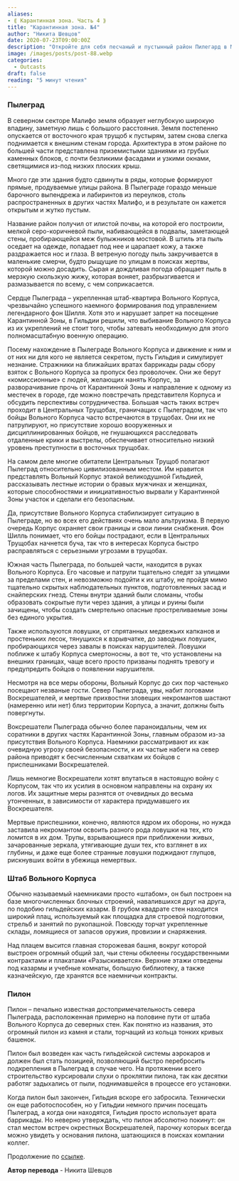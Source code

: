 ```yaml
---
aliases: 
- ⟪ Карантинная зона. Часть 4 ⟫
title: "Карантинная зона. №4"
author: "Никита Шевцов"
date: 2020-07-23T09:00:00Z
description: "Откройте для себя песчаный и пустынный район Пилегард в Малифо с его низкими каменными зданиями, узкими окнами и почти невыразительными фасадами. Построенный на ложе из мелкой серо-коричневой пыли, этот район постоянно страдает от пыльных бурь, что делает его суровым и неудобным для жизни."
image: /images/posts/post-88.webp
categories: 
  - Outcasts
draft: false
reading: "5 минут чтения"
---
```


### Пылеград

В северном секторе Малифо земля образует неглубокую широкую впадину, заметную лишь с большого расстояния. Земля постепенно опускается от восточного края трущоб к пустырям, затем снова слегка поднимается к внешним стенам города. Архитектура в этом районе по большей части представлена приземистыми зданиями из грубых каменных блоков, с почти безликими фасадами и узкими окнами, светящимися из-под низких плоских крыш.

Много где эти здания будто сдвинуты в ряды, которые формируют прямые, продуваемые улицы района. В Пылеграде гораздо меньше барочного выпендрежа и лабиринтов из переулков, столь распространенных в других частях Малифо, и в результате он кажется открытым и жутко пустым.

Название район получил от илистой почвы, на которой его построили, мелкой серо-коричневой пыли, набивающейся в подвалы, заметающей стены, пробирающейся меж булыжников мостовой. В штиль эта пыль оседает на одежде, попадает под нее и царапает кожу, а также раздражается нос и глаза. В ветреную погоду пыль закручивается в маленькие смерчи, будто рыщущие по улицам в поисках жертвы, которой можно досадить. Сырая и дождливая погода обращает пыль в мерзкую скользкую жижу, которая воняет, разбрызгивается и размазывается по всему, с чем соприкасается.

Сердце Пылеграда – укрепленная штаб-квартира Вольного Корпуса, чрезвычайно успешного наемного формирования под управлением легендарного фон Шилля. Хотя это и нарушает запрет на посещение Карантинной Зоны, в Гильдии решили, что выбивание Вольного Корпуса из их укреплений не стоит того, чтобы затевать необходимую для этого полномасштабную военную операцию.

Посему нахождение в Пылеграде Вольного Корпуса и движение к ним и от них ни для кого не является секретом, пусть Гильдия и симулирует незнание. Стражники на ближайших вратах баррикады рады сбору взяток с Вольного Корпуса за пропуск без проволочек. Они же берут «комиссионные» с людей, желающих нанять Корпус, за разворачивание прочь от Карантинной Зоны и направление к одному из местечек в городе, где можно повстречать представителя Корпуса и обсудить перспективы сотрудничества. Большая часть таких встреч проходит в Центральных Трущобах, граничащих с Пылеградом, так что бойцы Вольного Корпуса часто встречаются в трущобах. Они их не патрулируют, но присутствие хорошо вооруженных и дисциплинированных бойцов, не гнушающихся расследовать отдаленные крики и выстрелы, обеспечивает относительно низкий уровень преступности в восточных трущобах.

На самом деле многие обитатели Центральных Трущоб полагают Пылеград относительно цивилизованным местом. Им нравится представлять Вольный Корпус этакой великодушной Гильдией, рассказывать лестные истории о бравых мужчинах и женщинах, которые способностями и инициативностью вырвали у Карантинной Зоны участок и сделали его безопасным.

Да, присутствие Вольного Корпуса стабилизирует ситуацию в Пылеграде, но во всех его действиях очень мало альтруизма. В первую очередь Корпус охраняет свои границы и свои линии снабжения. Фон Шилль понимает, что его бойцы пострадают, если в Центральных Трущобах начнется буча, так что в интересах Корпуса быстро расправляться с серьезными угрозами в трущобах.

Южная часть Пылеграда, по большей части, находится в руках Вольного Корпуса. Его часовые и патрули тщательно следят за улицами за пределами стен, и невозможно подойти к их штабу, не пройдя мимо тщательно скрытых наблюдательных пунктов, подготовленных засад и снайперских гнезд. Стены внутри зданий были сломаны, чтобы образовать сокрытые пути через здания, а улицы и руины были зачищены, чтобы создать смертельно опасные простреливаемые зоны без единого укрытия.

Также используются ловушки, от спрятанных медвежьих капканов и простеньких лесок, тянущихся к взрывчатке, до заводных ловушек, пробирающихся через завалы в поисках нарушителей. Ловушки поближе к штабу Корпуса смертоносны, а вот те, что установлены на внешних границах, чаще всего просто призваны поднять тревогу и предупредить бойцов о появлении нарушителя.

Несмотря на все меры обороны, Вольный Корпус до сих пор частенько посещают незваные гости. Север Пылеграда, увы, набит логовами Воскрешателей, и мертвые прихвостни зловещих некромантов шастают (намеренно или нет) близ территории Корпуса, а значит, должны быть повергнуты.

Воксрешатели Пылеграда обычно более параноидальны, чем их соратники в других частях Карантинной Зоны, главным образом из-за присутствия Вольного Корпуса. Наемники рассматривают их как очевидную угрозу своей безопасности, и их частые набеги на север района приводят к бесчисленным схваткам их бойцов с приспешниками Воскрешателей.

Лишь немногие Воскрешатели хотят впутаться в настоящую войну с Корпусом, так что их усилия в основном направлены на охрану их логов. Их защитные меры разнятся от очевидных до весьма утонченных, в зависимости от характера придумавшего их Воскрешателя.

Мертвые приспешники, конечно, являются ядром их обороны, но нужда заставила некромантом освоить разного рода ловушки на тех, кто ломится в их дом. Трупы, взрывающиеся при приближении живых, зачарованные зеркала, утягивающие души тех, кто взглянет в их глубины, и даже еще более странные ловушки поджидают глупцов, рискнувших войти в убежища немертвых.

### Штаб Вольного Корпуса

Обычно называемый наемниками просто «штабом», он был построен на базе многочисленных блочных строений, навалившихся друг на друга, по подобию гильдейских казарм. В грубом квадрате стен находится широкий плац, используемый как площадка для строевой подготовки, стрельб и занятий по рукопашной. Повсюду торчат укрепленные склады, ломящиеся от запасов оружия, провизии и снаряжения.

Над плацем высится главная сторожевая башня, вокруг которой выстроен огромный общий зал, чьи стены обклеены государственными контрактами и плакатами «Разыскивается». Верхние этажи отведены под казармы и учебные комнаты, большую библиотеку, а также казначейскую, где хранятся все наемничьи контракты.

### Пилон

Пилон – печально известная достопримечательность севера Пылеграда, расположенная примерно на половине пути от штаба Вольного Корпуса до северных стен. Как понятно из названия, это огромный пилон из камня и стали, торчащий из кольца тонких кривых башенок.

Пилон был возведен как часть гильдейской системы аэрокаров и должен был стать позицией, позволяющий быстро перебросить подкрепления в Пылеград в случае чего. На протяжении всего строительство курсировали слухи о проклятии пилона, так как десятки работяг задыхались от пыли, поднимавшейся в процессе его установки.

Когда пилон был закончен, Гильдия вскоре его забросила. Технически он еще работоспособен, но у Гильдии немного причин посещать Пылеград, а когда они находятся, Гильдия просто использует врата баррикады. Но неверно утверждать, что пилон абсолютно покинут: он стал местом встреч окрестных Воскрешателей, парочку которых всегда можно увидеть у основания пилона, шатающихся в поисках компании коллег.


Продолжение по [ссылке](http://malifaux.ru/posts/post-89).


**Автор перевода** - Никита Шевцов

